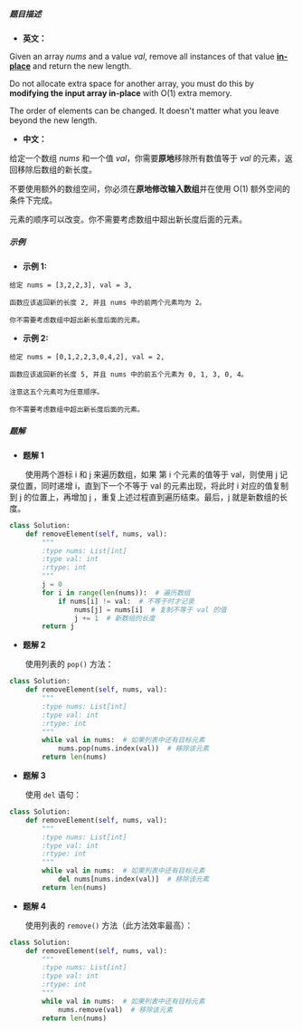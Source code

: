 ##### 题目描述

- **英文：**

Given an array *nums* and a value *val*, remove all instances of that value [**in-place**](https://en.wikipedia.org/wiki/In-place_algorithm) and return the new length.

Do not allocate extra space for another array, you must do this by **modifying the input array in-place** with O(1) extra memory.

The order of elements can be changed. It doesn't matter what you leave beyond the new length.

- **中文：**

给定一个数组 *nums* 和一个值 *val*，你需要**原地**移除所有数值等于 *val* 的元素，返回移除后数组的新长度。

不要使用额外的数组空间，你必须在**原地修改输入数组**并在使用 O(1) 额外空间的条件下完成。

元素的顺序可以改变。你不需要考虑数组中超出新长度后面的元素。

##### 示例

- **示例 1:**

```
给定 nums = [3,2,2,3], val = 3,

函数应该返回新的长度 2, 并且 nums 中的前两个元素均为 2。

你不需要考虑数组中超出新长度后面的元素。
```

- **示例 2:**

```
给定 nums = [0,1,2,2,3,0,4,2], val = 2,

函数应该返回新的长度 5, 并且 nums 中的前五个元素为 0, 1, 3, 0, 4。

注意这五个元素可为任意顺序。

你不需要考虑数组中超出新长度后面的元素。
```

##### 题解

- **题解 1**

　　使用两个游标 i 和 j 来遍历数组，如果 第 i 个元素的值等于 val，则使用 j 记录位置，同时递增 i，直到下一个不等于 val 的元素出现，将此时 i 对应的值复制到 j 的位置上，再增加 j ，重复上述过程直到遍历结束。最后，j 就是新数组的长度。 

```python
class Solution:
    def removeElement(self, nums, val):
        """
        :type nums: List[int]
        :type val: int
        :rtype: int
        """
        j = 0
        for i in range(len(nums)):  # 遍历数组
            if nums[i] != val:  # 不等于时才记录
                nums[j] = nums[i]  # 复制不等于 val 的值
                j += 1  # 新数组的长度
        return j
```

- **题解 2**

　　使用列表的 `pop()` 方法：

```python
class Solution:
    def removeElement(self, nums, val):
        """
        :type nums: List[int]
        :type val: int
        :rtype: int
        """
        while val in nums:  # 如果列表中还有目标元素
            nums.pop(nums.index(val))  # 移除该元素
        return len(nums)
```

- **题解 3**

　　使用 `del` 语句：

```python
class Solution:
    def removeElement(self, nums, val):
        """
        :type nums: List[int]
        :type val: int
        :rtype: int
        """
        while val in nums:  # 如果列表中还有目标元素
            del nums[nums.index(val)]  # 移除该元素
        return len(nums)
```

- **题解 4**

　　使用列表的 `remove()` 方法（此方法效率最高）：

```python
class Solution:
    def removeElement(self, nums, val):
        """
        :type nums: List[int]
        :type val: int
        :rtype: int
        """
        while val in nums:  # 如果列表中还有目标元素
            nums.remove(val)  # 移除该元素
        return len(nums)
```



